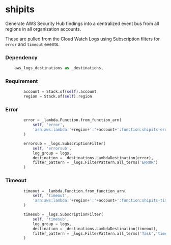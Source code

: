 # shipits

Generate AWS Security Hub findings into a centralized event bus from all regions in all organization accounts.

These are pulled from the Cloud Watch Logs using Subscription filters for ```error``` and ```timeout``` events.

### Dependency

```python
    aws_logs_destinations as _destinations,
```

### Requirement

```python
        account = Stack.of(self).account
        region = Stack.of(self).region
```

### Error

```python
        error = _lambda.Function.from_function_arn(
            self, 'error',
            'arn:aws:lambda:'+region+':'+account+':function:shipits-error'
        )

        errorsub = _logs.SubscriptionFilter(
            self, 'errorsub',
            log_group = logs,
            destination = _destinations.LambdaDestination(error),
            filter_pattern = _logs.FilterPattern.all_terms('ERROR')
        )
```

### Timeout

```python
        timeout = _lambda.Function.from_function_arn(
            self, 'timeout',
            'arn:aws:lambda:'+region+':'+account+':function:shipits-timeout'
        )

        timesub = _logs.SubscriptionFilter(
            self, 'timesub',
            log_group = logs,
            destination = _destinations.LambdaDestination(timeout),
            filter_pattern = _logs.FilterPattern.all_terms('Task','timed','out')
        )
```
